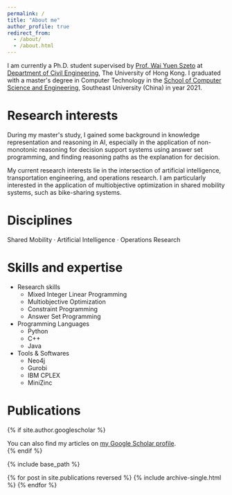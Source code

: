 ```yaml
---
permalink: /
title: "About me"
author_profile: true
redirect_from: 
  - /about/
  - /about.html
---
```


I am currently a Ph.D. student supervised by [Prof. Wai Yuen Szeto](https://www.civil.hku.hk/ceszeto/) at [Department of Civil Engineering](https://www.civil.hku.hk/), The University of Hong Kong. I graduated with a master's degree in Computer Technology in the [School of Computer Science and Engineering](https://cse.seu.edu.cn/), Southeast University (China) in year 2021. 

Research interests
======
During my master's study, I gained some background in knowledge representation and reasoning in AI, especially in the application of non-monotonic reasoning for decision support systems using answer set programming, and finding reasoning paths as the explanation for decision. 

My current research interests lie in the intersection of artificial intelligence, transportation engineering, and operations research. I am particularly interested in the application of multiobjective optimization in shared mobility systems, such as bike-sharing systems. 

Disciplines
======
Shared Mobility · Artificial Intelligence · Operations Research

Skills and expertise
======
- Research skills
  - Mixed Integer Linear Programming
  - Multiobjective Optimization
  - Constraint Programming
  - Answer Set Programming
- Programming Languages
  - Python
  - C++
  - Java
- Tools & Softwares
  - Neo4j 
  - Gurobi
  - IBM CPLEX
  - MiniZinc

Publications
======


{% if site.author.googlescholar %}
  <div class="wordwrap">You can also find my articles on <a href="{{site.author.googlescholar}}">my Google Scholar profile</a>.</div>
{% endif %}

{% include base_path %}

{% for post in site.publications reversed %}
  {% include archive-single.html %}
{% endfor %}





